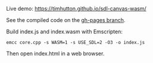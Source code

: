 Live demo: https://timhutton.github.io/sdl-canvas-wasm/

See the compiled code on the [gh-pages branch](https://github.com/timhutton/sdl-canvas-wasm/tree/gh-pages).

Build index.js and index.wasm with Emscripten:

```emcc core.cpp -s WASM=1 -s USE_SDL=2 -O3 -o index.js```

Then open index.html in a web browser.

